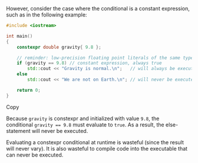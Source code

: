 

However, consider the case where the conditional is a constant expression, such as in the following example:

```cpp
#include <iostream>

int main()
{
	constexpr double gravity{ 9.8 };

	// reminder: low-precision floating point literals of the same type can be tested for equality
	if (gravity == 9.8) // constant expression, always true
		std::cout << "Gravity is normal.\n";   // will always be executed
	else
		std::cout << "We are not on Earth.\n"; // will never be executed

	return 0;
}
```

Copy

Because `gravity` is constexpr and initialized with value `9.8`, the conditional `gravity == 9.8` must evaluate to `true`. As a result, the else-statement will never be executed.

Evaluating a constexpr conditional at runtime is wasteful (since the result will never vary). It is also wasteful to compile code into the executable that can never be executed.



